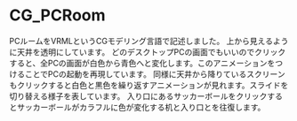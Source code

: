 # CG_PCRoom
PCルームをVRMLというCGモデリング言語で記述しました。
上から見えるように天井を透明にしています。
どのデスクトップPCの画面でもいいのでクリックすると、全PCの画面が白色から青色へと変化します。このアニメーションをつけることでPCの起動を再現しています。
同様に天井から降りているスクリーンもクリックすると白色と黒色を繰り返すアニメーションが見れます。スライドを切り替える様子を表しています。
入り口にあるサッカーボールをクリックするとサッカーボールがカラフルに色が変化する机と入り口とを往復します。
